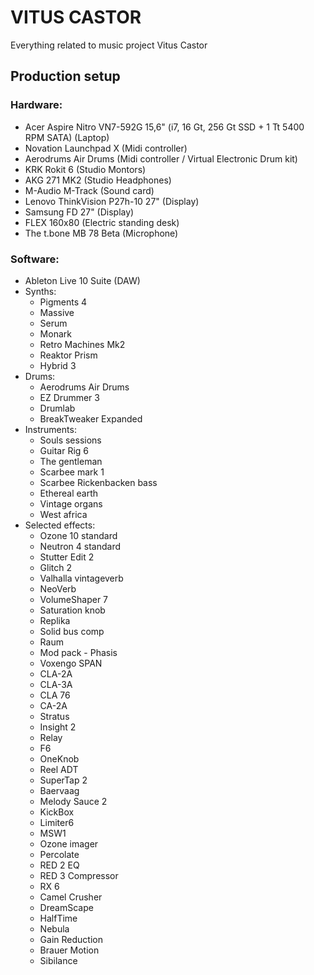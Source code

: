 # VITUS CASTOR

Everything related to music project Vitus Castor

## Production setup
### Hardware:
* Acer Aspire Nitro VN7-592G 15,6" (i7, 16 Gt, 256 Gt SSD + 1 Tt 5400 RPM SATA) (Laptop)
* Novation Launchpad X (Midi controller)
* Aerodrums Air Drums (Midi controller / Virtual Electronic Drum kit)
* KRK Rokit 6 (Studio Montors)
* AKG 271 MK2 (Studio Headphones)
* M-Audio M-Track (Sound card)
* Lenovo ThinkVision P27h-10 27" (Display)
* Samsung FD 27" (Display)
* FLEX 160x80 (Electric standing desk)
* The t.bone MB 78 Beta (Microphone)

### Software:
* Ableton Live 10 Suite (DAW)
* Synths:
  * Pigments 4
  * Massive
  * Serum
  * Monark
  * Retro Machines Mk2
  * Reaktor Prism
  * Hybrid 3
* Drums:
  * Aerodrums Air Drums
  * EZ Drummer 3
  * Drumlab
  * BreakTweaker Expanded
* Instruments:
  * Souls sessions
  * Guitar Rig 6
  * The gentleman
  * Scarbee mark 1
  * Scarbee Rickenbacken bass
  * Ethereal earth
  * Vintage organs
  * West africa
* Selected effects:
  * Ozone 10 standard
  * Neutron 4 standard
  * Stutter Edit 2
  * Glitch 2
  * Valhalla vintageverb
  * NeoVerb
  * VolumeShaper 7
  * Saturation knob
  * Replika
  * Solid bus comp
  * Raum
  * Mod pack - Phasis
  * Voxengo SPAN
  * CLA-2A
  * CLA-3A
  * CLA 76
  * CA-2A
  * Stratus
  * Insight 2
  * Relay
  * F6
  * OneKnob
  * Reel ADT
  * SuperTap 2
  * Baervaag
  * Melody Sauce 2
  * KickBox
  * Limiter6
  * MSW1
  * Ozone imager
  * Percolate
  * RED 2 EQ
  * RED 3 Compressor
  * RX 6
  * Camel Crusher
  * DreamScape
  * HalfTime
  * Nebula
  * Gain Reduction
  * Brauer Motion
  * Sibilance


